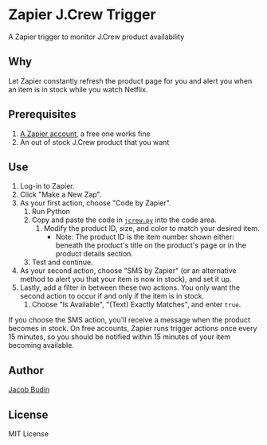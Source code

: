 # Zapier J.Crew Trigger

A Zapier trigger to monitor J.Crew product availability

## Why

Let Zapier constantly refresh the product page for you and alert you when an item is in stock while you watch Netflix.

## Prerequisites

1. [A Zapier account](https://zapier.com), a free one works fine
2. An out of stock J.Crew product that you want

## Use

1. Log-in to Zapier.
2. Click "Make a New Zap".
3. As your first action, choose "Code by Zapier".
	1. Run Python
	2. Copy and paste the code in [`jcrew.py`](https://raw.githubusercontent.com/jacobbudin/zapier-jcrew-trigger/master/jcrew.py) into the code area.
		1. Modify the product ID, size, and color to match your desired item.
			- Note: The product ID is the item number shown either: beneath the product's title on the product's page or in the product details section.
	3. Test and continue.
4. As your second action, choose "SMS by Zapier" (or an alternative method to alert you that your item is now in stock), and set it up.
5. Lastly, add a filter in between these two actions. You only want the second action to occur if and only if the item is in stock.
	1. Choose "Is Available", "(Text) Exactly Matches", and enter `true`.

If you choose the SMS action, you'll receive a message when the product becomes in stock. On free accounts, Zapier runs trigger actions once every 15 minutes, so you should be notified within 15 minutes of your item becoming available.

## Author
[Jacob Budin](http://www.jacobbudin.com)

## License
MIT License
